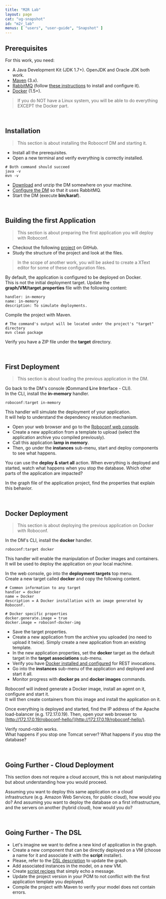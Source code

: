 ```yaml
---
title: "M2R Lab"
layout: page
cat: "ug-snapshot"
id: "m2r_lab"
menus: [ "users", "user-guide", "Snapshot" ]
---
```



## Prerequisites

For this work, you need:

* A Java Development Kit (JDK 1.7+). OpenJDK and Oracle JDK both work.
* [Maven](https://maven.apache.org) (3.x).
* [RabbitMQ](https://www.rabbitmq.com) (follow [these instructions](http://localhost:4000/en/user-guide-snapshot/installing-the-messaging-server.html) to install and configure it).
* [Docker](https://docs.docker.com/installation/) (1.5+).

> If you do NOT have a Linux system, you will be able to do everything EXCEPT the Docker part.

<br />


## Installation

> This section is about installing the Roboocnf DM and starting it.

* Install all the prerequisites.
* Open a new terminal and verify everything is correctly installed.

```properties
# Both command should succeed
java -v
mvn -v
```

* [Download](../download.html) and unzip the DM somewhere on your machine.
* [Configure the DM](configuring-the-messaging.html) so that it uses RabbitMQ.
* Start the DM (execute **bin/karaf**).

<br />


## Building the first Application

> This section is about preparing the first application you will deploy with Roboconf.

* Checkout the following [project](https://github.com/vincent-zurczak/roboconf-docker-compliant-lamp) on GitHub.  
* Study the structure of the project and look at the files.

> In the scope of another work, you will be asked to create a XText editor for some of these configuration files.

By default, the application is configured to be deployed on Docker.  
This is not the initial deployment target. Update the **graph/VM/target.properties** file with the following content:

```properties
handler: in-memory
name: in-memory
description: To simulate deployments.
```

Compile the project with Maven.

```properties
# The command's output will be located under the project's "target" directory
mvn clean package
```

Verify you have a ZIP file under the **target** directory.

<br />


## First Deployment

> This section is about loading the previous application in the DM.

Go back to the DM's console (**C**ommand **L**ine **I**nterface - CLI).  
In the CLI, install the **in-memory** handler.  

	roboconf:target in-memory

This handler will simulate the deployment of your application.  
It will help to understand the dependency resolution mechanism.

* Open your web browser and go to the [Roboconf web console](http://localhost:8181/roboconf-web-administration/index.html).
* Create a new application from a template to upload (select the application archive you compiled previously).
* Call this application **lamp in memory**.
* Then, go under the **instances** sub-menu, start and deploy components to see what happens.
  
You can use the **deploy &amp; start all** action. When everything is deployed and started, watch what happens
when you stop the database. Which other parts of the application are impacted?

In the graph file of the application project, find the properties that explain this behavior.

<br />


## Docker Deployment

> This section is about deploying the previous application on Docker with Roboconf.

In the DM's CLI, install the **docker** handler.  

	roboconf:target docker

This handler will enable the manipulation of Docker images and containers.  
It will be used to deploy the application on your local machine. 

In the web console, go into the **deployment targets** top menu.  
Create a new target called **docker** and copy the following content.

```properties
# Common information to any target
handler = docker
name = Docker
description = A Docker installation with an image generated by Roboconf.

# Docker specific properties
docker.generate.image = true
docker.image = roboconf-docker-img
```

* Save the target properties.
* Create a new application from the archive you uploaded (no need to upload it twice).
Simply create a new application from an existing template.
* In the new application properties, set the **docker** target as the default target
in the **target associations** sub-menu.
* Verify you have [Docker installed and configured](docker-tips.html) for REST invocations.
* Go into the **instances** sub-menu of the application and deployed and start it all.
* Monitor progress with **docker ps** and **docker images** commands.

Roboconf will indeed generate a Docker image, install an agent on it, configure and start it.  
It will then create containers from this image and install the application on it.

Once everything is deployed and started, find the IP address of the Apache load-balancer
(e.g. 172.17.0.19). Then, open your web browser to [http://172.17.0.19/roboconf-hello/](http://172.17.0.19/roboconf-hello/).

Verify round-robin works.  
What happens if you stop one Tomcat server? What happens if you stop the database?

<br />


## Going Further - Cloud Deployment

This section does not require a cloud account, this is not about manipulating but about
understanding how you would proceed.

Assuming you want to deploy this same application on a cloud infrastructure (e.g. Amazon Web Services,
for public cloud), how would you do? And assuming you want to deploy the database on a first infrastructure,
and the servers on another (hybrid cloud), how would you do?

<br />


## Going Further - The DSL

* Let's imagine we want to define a new kind of application in the graph.  
* Create a new component that can be directly deployed on a VM (choose a name for it and associate it with the **script** installer).
* Please, refer to the [DSL description](roboconf-dsl.html) to update the graph.
* Add associated instances in the model, on a new VM.
* Create [script recipes](plugin-script.html) that simply echo a message.
* Update the project version in your POM to not conflict with the first application template you deployed.
* Compile the project with Maven to verify your model does not contain errors.
